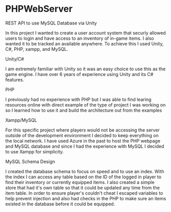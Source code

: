 # PHPWebServer
REST API to use MySQL Database via Unity

In this project I wanted to create a user account system that securly allowed users to login and have access to an inventory of in-game items.
I also wanted it to be tracked an available anywhere. To achieve this I used Unity, C#, PHP, xampp, and MySQL.

Unity/C#

I am extremely familiar with Unity so it was an easy choice to use this as the game engine. I have over 6 years of experience using
Unity and its C# features.

PHP

I previously had no experience with PHP but I was able to find learing resources online with direct example of the type of project I 
was working on so I learned how to use it and build the architecture out from the examples

Xampp/MySQL

For this specific project where players would not be accessing the server outside of the development environment I decided to keep 
everything on the local network. I have used Azure in the past to host the PHP webpage and MySQL database and since I had the 
experience with MySQL I decided to use Xampp for simplicity. 

MySQL Schema Design

I created the database schema to focus on speed and to use an index. With the index I can access any table based on the ID of the
logged in player to find their inventory or currently equipped items. I also created a simple store that had it's own table so 
that it could be updated any time from the item table. In order to ensure player's couldn't cheat I escaped variables to help 
prevent injection and also had checks in the PHP to make sure an items existed in the database before it could be equipped.

